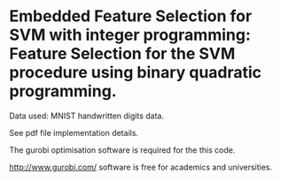 # Embedded Feature Selection for SVM with integer programming: Feature Selection for the SVM procedure using binary quadratic programming.
Data used: MNIST handwritten digits data.

See pdf file implementation details.

The gurobi optimisation software is required for the this code.

http://www.gurobi.com/  software is free for academics and universities.


